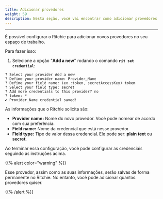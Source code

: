 ```yaml
---
title: Adicionar provedores
weight: 59
description: Nesta seção, você vai encontrar como adicionar provedores ao Ritchie.
---
```


---

É possível configurar o Ritchie para adicionar novos provedores no seu espaço de trabalho.

Para fazer isso:
1. Selecione a opção "**Add a new**" rodando o comando **`rit set credential`**:

```text
? Select your provider Add a new
? Define your provider name: Provider_Name
? Define your field name: (ex.:token, secretAccessKey) token
? Select your field type: secret
? Add more credentials to this provider? no
? token: *
✔ Provider_Name credential saved!
```

As informações que o Ritchie solicita são:

* **Provider name:** Nome do novo provedor. Você pode nomear de acordo com sua preferência.
* **Field name:** Nome da credencial que está nesse provedor.
* **Field type:** Tipo de valor dessa credencial. Ele pode ser: **plain text** ou **secret**. 

Ao terminar essa configuração, você pode configurar as credenciais seguindo as instruções acima. 

{{% alert color="warning" %}}

Esse provedor, assim como as suas informações, serão salvas de forma permanente no Ritchie. No entanto, você pode adicionar quantos provedores quiser. 

{{% /alert %}}
